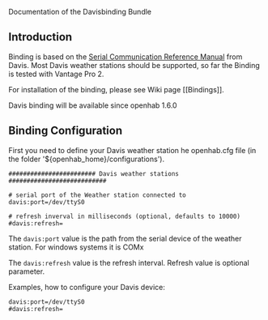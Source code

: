 Documentation of the Davisbinding Bundle

## Introduction

Binding is based on the [Serial Communication Reference Manual](http://www.google.at/url?sa=t&rct=j&q=&esrc=s&source=web&cd=1&cad=rja&uact=8&ved=0CCQQFjAA&url=http%3A%2F%2Fwww.davisnet.com%2Fsupport%2Fweather%2Fdownload%2FVantageSerialProtocolDocs_v261.pdf&ei=yns1VLO9B9Pe7Ab9hYDgDQ&usg=AFQjCNEUP_O6jjV3tHaxc7_faaLKWAtw2g&sig2=0YuJy45Qmk76RlffOqayuA&bvm=bv.76943099,d.ZGU) from Davis. Most Davis weather stations should be supported, so far the Binding is tested with Vantage Pro 2.

For installation of the binding, please see Wiki page [[Bindings]].

Davis binding will be available since openhab 1.6.0

## Binding Configuration

First you need to define your Davis weather station he openhab.cfg file (in the folder '${openhab_home}/configurations').

    ######################## Davis weather stations ###########################
    
    # serial port of the Weather station connected to
    davis:port=/dev/ttyS0
    
    # refresh inverval in milliseconds (optional, defaults to 10000)
    #davis:refresh=

The `davis:port` value is the path from the serial device of the weather station. For windows systems it is COMx

The `davis:refresh` value is the refresh interval. Refresh value is optional parameter.

Examples, how to configure your Davis device:

    davis:port=/dev/ttyS0
    #davis:refresh=


